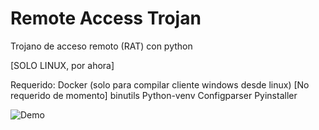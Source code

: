 # Remote Access Trojan
Trojano de acceso remoto (RAT) con python

[SOLO LINUX, por ahora]

Requerido:
Docker (solo para compilar cliente windows desde linux) [No requerido de momento]
binutils
Python-venv
Configparser
Pyinstaller

![Demo](https://github.com/bbkmg256/rat-python/raw/main/assets/demo.gif)
